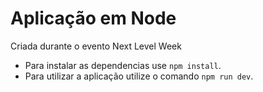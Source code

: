 # Aplicação em Node 
Criada durante o evento Next Level Week 
* Para instalar as dependencias use ```npm install```. 
* Para utilizar a aplicação utilize o comando ```npm run dev```. 

